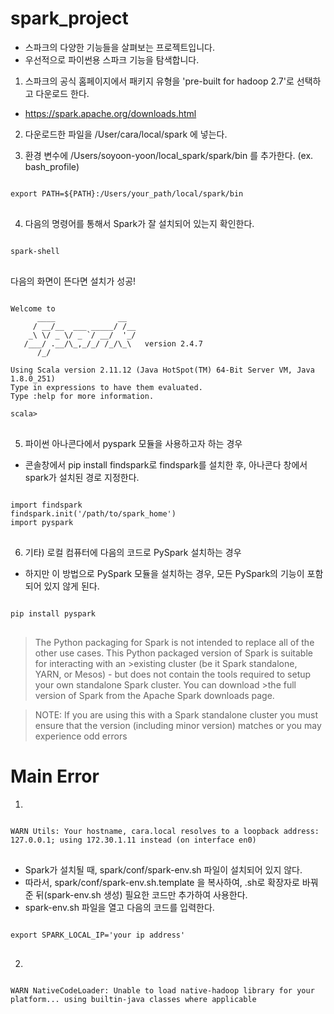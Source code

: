 spark_project
=============

* 스파크의 다양한 기능들을 살펴보는 프로젝트입니다.
* 우선적으로 파이썬용 스파크 기능을 탐색합니다.



1. 스파크의 공식 홈페이지에서 패키지 유형을 'pre-built for hadoop 2.7'로 선택하고 다운로드 한다.
 * https://spark.apache.org/downloads.html


2. 다운로드한 파일을 /User/cara/local/spark 에 넣는다.

3. 환경 변수에 /Users/soyoon-yoon/local_spark/spark/bin 를 추가한다. (ex. bash_profile)

<pre>
<code>
export PATH=${PATH}:/Users/your_path/local/spark/bin
</code>
</pre>

4. 다음의 명령어를 통해서 Spark가 잘 설치되어 있는지 확인한다. 
<pre>
<code>
spark-shell
</code>
</pre>

다음의 화면이 뜬다면 설치가 성공!

<pre>
<code>
Welcome to
      ____              __
     / __/__  ___ _____/ /__
    _\ \/ _ \/ _ `/ __/  '_/
   /___/ .__/\_,_/_/ /_/\_\   version 2.4.7
      /_/
         
Using Scala version 2.11.12 (Java HotSpot(TM) 64-Bit Server VM, Java 1.8.0_251)
Type in expressions to have them evaluated.
Type :help for more information.

scala>
</code>
</pre>

5. 파이썬 아나콘다에서 pyspark 모듈을 사용하고자 하는 경우
* 콘솔창에서 pip install findspark로 findspark를 설치한 후, 아나콘다 창에서 spark가 설치된 경로 지정한다.

<pre>
<code>
import findspark
findspark.init('/path/to/spark_home')
import pyspark
</code>
</pre>


6. 기타) 로컬 컴퓨터에 다음의 코드로 PySpark 설치하는 경우
 * 하지만 이 방법으로 PySpark 모듈을 설치하는 경우, 모든 PySpark의 기능이 포함되어 있지 않게 된다. 
 
<pre>
<code>
pip install pyspark 
</code>
</pre>


>The Python packaging for Spark is not intended to replace all of the other use cases. This Python packaged version of Spark is suitable for interacting with an >existing cluster (be it Spark standalone, YARN, or Mesos) - but does not contain the tools required to setup your own standalone Spark cluster. You can download >the full version of Spark from the Apache Spark downloads page.

>NOTE: If you are using this with a Spark standalone cluster you must ensure that the version (including minor version) matches or you may experience odd errors


Main Error 
=============
1. 
<pre>
<code>
WARN Utils: Your hostname, cara.local resolves to a loopback address: 127.0.0.1; using 172.30.1.11 instead (on interface en0)
</code>
</pre>

* Spark가 설치될 때, spark/conf/spark-env.sh 파일이 설치되어 있지 않다. 
* 따라서, spark/conf/spark-env.sh.template 을 복사하여, .sh로 확장자로 바꿔준 뒤(spark-env.sh 생성) 필요한 코드만 추가하여 사용한다. 
* spark-env.sh 파일을 열고 다음의 코드를 입력한다. 
<pre>
<code>
export SPARK_LOCAL_IP='your ip address'
</code>
</pre>


2.
<pre>
<code>
WARN NativeCodeLoader: Unable to load native-hadoop library for your platform... using builtin-java classes where applicable
</code>
</pre>



